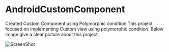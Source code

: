 # AndroidCustomComponent
Created Custom Component using Polymorphic condition 
This project focused on implementing Custom view using polymorphic condition. Below Image give a clear picture about this project.


![ScreenShot](https://github.com/prasannait10/AndroidCustomComponent/tree/master/img/CustomViewClassDiagram.png)

